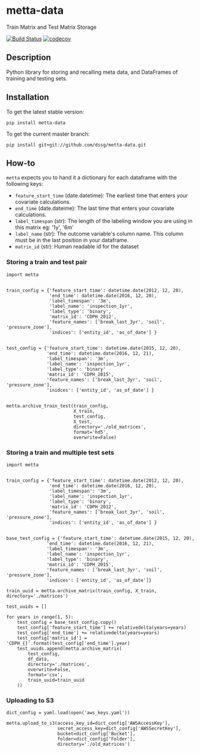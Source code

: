 # metta-data
Train Matrix and Test Matrix Storage

[![Build Status](https://travis-ci.org/dssg/metta-data.svg?branch=master)](https://travis-ci.org/dssg/metta-data)
[![codecov](https://codecov.io/gh/dssg/metta-data/branch/master/graph/badge.svg)](https://codecov.io/gh/dssg/metta-data)


##  Description

Python library for storing and recalling meta data, and DataFrames of training and
testing sets.

## Installation
To get the latest stable version:
```
pip install metta-data
```

To get the current master branch:
```
pip install git+git://github.com/dssg/metta-data.git
```


## How-to

`metta` expects you to hand it a dictionary for each dataframe with the following keys:
- `feature_start_time` (date.datetime): The earliest time that enters your covariate calculations.
- `end_time` (date.dateime): The last time that enters your covariate calculations.
- `label_timespan` (str): The length of the labeling window you are using in this matrix eg: '1y', '6m'
- `label_name` (str): The outcome variable's column name. This column must be in the last position in your dataframe.
- `matrix_id` (str): Human readable id for the dataset

### Storing a train and test pair
```
import metta


train_config = {'feature_start_time': datetime.date(2012, 12, 20),
                'end_time': datetime.date(2016, 12, 20),
                'label_timespan': '3m',
                'label_name': 'inspection_1yr',
                'label_type': 'binary',
                'matrix_id': 'CDPH_2012',
                'feature_names': ['break_last_3yr', 'soil', 'pressure_zone'],
                'indices': ['entity_id', 'as_of_date'] }


test_config = {'feature_start_time': datetime.date(2015, 12, 20),
               'end_time': datetime.date(2016, 12, 21),
               'label_timespan': '3m',
               'label_name': 'inspection_1yr',
               'label_type': 'binary'
               'matrix_id': 'CDPH_2015',
               'feature_names': ['break_last_3yr', 'soil', 'pressure_zone'],
               'inidces': ['entity_id', 'as_of_date'] }


metta.archive_train_test(train_config,
                         X_train,
                         test_config,
                         X_test,
                         directory='./old_matrices',
                         format='hd5',
                         overwrite=False)
```

### Storing a train and multiple test sets
```
import metta


train_config = {'feature_start_time': datetime.date(2012, 12, 20),
                'end_time': datetime.date(2016, 12, 20),
                'label_timespan': '3m',
                'label_name': 'inspection_1yr',
                'label_type': 'binary',
                'matrix_id': 'CDPH_2012',
                'feature_names': ['break_last_3yr', 'soil', 'pressure_zone'],
                'indices': ['entity_id', 'as_of_date'] }


base_test_config = {'feature_start_time': datetime.date(2015, 12, 20),
               'end_time': datetime.date(2016, 12, 21),
               'label_timespan': '3m',
               'label_name': 'inspection_1yr',
               'label_type': 'binary',
               'matrix_id': 'CDPH_2015',
               'feature_names': ['break_last_3yr', 'soil', 'pressure_zone'],
               'indices': ['entity_id', 'as_of_date']}

train_uuid = metta.archive_matrix(train_config, X_train, directory='./matrices')

test_uuids = []

for years in range(1, 5):
	test_config = base_test_config.copy()
	test_config['feature_start_time'] += relativedelta(years=years)
	test_config['end_time'] += relativedelta(years=years)
	test_config['matrix_id'] = 'CDPH_{}'.format(test_config['end_time'].year)
	test_uuids.append(metta.archive_matrix(
		test_config,
		df_data,
		directory='./matrices',
        overwrite=False,
		format='csv',
		train_uuid=train_uuid
	))

```


### Uploading to S3
```
dict_config = yaml.load(open('aws_keys.yaml'))

metta.upload_to_s3(access_key_id=dict_config['AWSAccessKey'],
                   secret_access_key=dict_config['AWSSecretKey'],
                   bucket=dict_config['Bucket'],
                   folder=dict_config['Folder'],
                   directory='./old_matrices')

```
